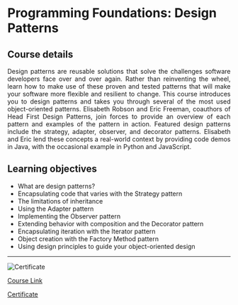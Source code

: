 ﻿# Programming Foundations: Design Patterns

## Course details

<div align="justify">Design patterns are reusable solutions that solve the challenges software developers face over and over again. Rather than reinventing the wheel, learn how to make use of these proven and tested patterns that will make your software more flexible and resilient to change. This course introduces you to design patterns and takes you through several of the most used object-oriented patterns. Elisabeth Robson and Eric Freeman, coauthors of Head First Design Patterns, join forces to provide an overview of each pattern and examples of the pattern in action. Featured design patterns include the strategy, adapter, observer, and decorator patterns. Elisabeth and Eric lend these concepts a real-world context by providing code demos in Java, with the occasional example in Python and JavaScript.</div>

## Learning objectives

- What are design patterns?
- Encapsulating code that varies with the Strategy pattern
- The limitations of inheritance
- Using the Adapter pattern
- Implementing the Observer pattern
- Extending behavior with composition and the Decorator pattern
- Encapsulating iteration with the Iterator pattern
- Object creation with the Factory Method pattern
- Using design principles to guide your object-oriented design

---

![Certificate](https://media.licdn.com/dms/image/v2/D4D22AQHL3RdcEyF7dQ/feedshare-shrink_1280/feedshare-shrink_1280/0/1729894085927?e=1732752000&v=beta&t=niZiBnDKGYUWpEZ_JXhYRIOg5Cb_OJtKTIVwsIIYyms "LinkedIn Learning Certificate of Completion")

[Course Link](https://www.linkedin.com/learning/programming-foundations-design-patterns-2)

[Certificate](https://www.linkedin.com/learning/certificates/ee3db246343b625d6d5f486cb0cc4c215d4071765b3e3895609e483264282529)

